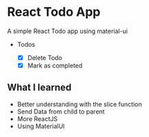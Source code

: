 # React Todo App

A simple React Todo app using material-ui

- Todos

  - [x] Delete Todo
  - [x] Mark as completed

## What I learned

- Better understanding with the slice function
- Send Data from child to parent
- More ReactJS
- Using MaterialUI

